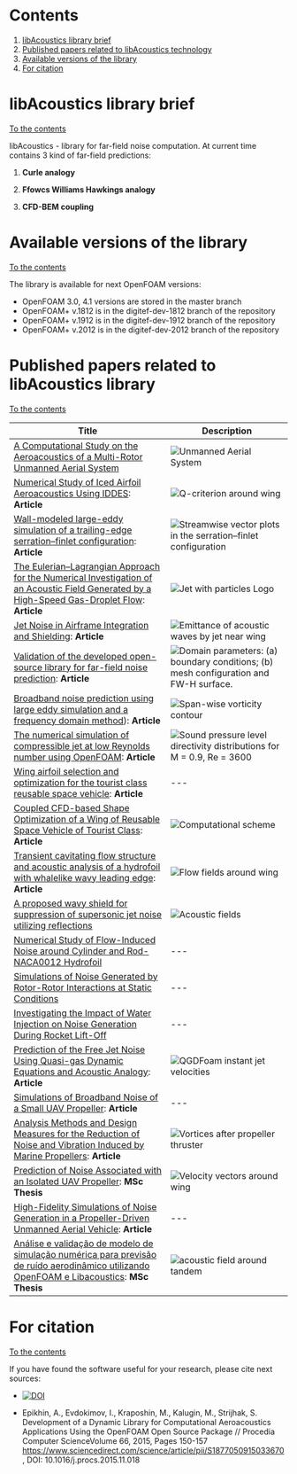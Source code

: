 # Contents

1. [libAcoustics library brief](#libAcoustics-library-brief)
2. [Published papers related to libAcoustics technology](#Published-papers-related-to-libAcoustics-technology)
3. [Available versions of the library](#Available-versions-of-the-library)
4. [For citation](#For-citation)

# libAcoustics library brief
[To the contents](#Contents)

libAcoustics - library for far-field noise computation. At current time contains 3 kind of far-field predictions:

1. **Curle analogy**

2. **Ffowcs Williams Hawkings analogy**

3. **CFD-BEM coupling** 

# Available versions of the library 
[To the contents](#Contents)

The library is available for next OpenFOAM versions:

* OpenFOAM 3.0, 4.1 versions are stored in the master branch
* OpenFOAM+ v.1812 is in the digitef-dev-1812 branch of the repository
* OpenFOAM+ v.1912 is in the digitef-dev-1912 branch of the repository
* OpenFOAM+ v.2012 is in the digitef-dev-2012 branch of the repository

# Published papers related to libAcoustics library
[To the contents](#Contents)

| Title | Description |
|------|-------------|
|[A Computational Study on the Aeroacoustics of a Multi-Rotor Unmanned Aerial System](https://www.researchgate.net/publication/355396901_A_Computational_Study_on_the_Aeroacoustics_of_a_Multi-Rotor_Unmanned_Aerial_System)|![Unmanned Aerial System](https://github.com/unicfdlab/libAcoustics/blob/master/Unmanned-Aerial-System.png)|
| [Numerical Study of Iced Airfoil Aeroacoustics Using IDDES](https://www.researchgate.net/publication/342020749_Numerical_Study_of_Iced_Airfoil_Aeroacoustics_Using_IDDES):  **Article** | ![Q-criterion around wing](https://github.com/unicfdlab/libAcoustics/blob/master/L0.2Pc_Qcriterion.png) |
|[Wall-modeled large-eddy simulation of a trailing-edge serration–finlet configuration](https://www.researchgate.net/publication/352381522_Wall-Modeled_Large-Eddy_Simulation_of_a_Trailing-Edge_Serration-Finlet_Configuration):  **Article** |![Streamwise vector plots in the serration–finlet configuration](https://aip.scitation.org/na101/home/literatum/publisher/aip/journals/content/adv/2021/adv.2021.11.issue-6/5.0049181/20210613/images/medium/5.0049181.figures.online.f30.jpg)|
|[The Eulerian–Lagrangian Approach for the Numerical Investigation of an Acoustic Field Generated by a High-Speed Gas-Droplet Flow](https://www.mdpi.com/2311-5521/6/8/274):  **Article** | ![Jet with particles Logo](https://www.mdpi.com/fluids/fluids-06-00274/article_deploy/html/images/fluids-06-00274-ag-550.jpg)|
|[Jet Noise in Airframe Integration and Shielding](https://www.mdpi.com/2076-3417/10/2/511):  **Article** |![Emittance of acoustic waves by jet near wing](https://www.mdpi.com/applsci/applsci-10-00511/article_deploy/html/images/applsci-10-00511-g003-550.jpg)|
|[Validation of the developed open-source library for far-field noise prediction](https://www.researchgate.net/publication/354447445_Validation_of_the_developed_open-source_library_for_far-field_noise_prediction):  **Article** |![Domain parameters: (a) boundary conditions; (b) mesh configuration and FW-H surface.](https://www.researchgate.net/profile/Andrey-Epikhin/publication/354447445/figure/fig1/AS:1065774030548994@1631111738797/Domain-parameters-a-boundary-conditions-b-mesh-configuration-and-FW-H-surface_W640.jpg)|
|[Broadband noise prediction using large eddy simulation and a frequency domain method](https://www.researchgate.net/publication/309877358_Broadband_noise_prediction_using_large_eddy_simulation_and_a_frequency_domain_method)):  **Article**|![Span-wise vorticity contour](https://ars.els-cdn.com/content/image/1-s2.0-S0003682X16304145-gr11.jpg)|
|[The numerical simulation of compressible jet at low Reynolds number using OpenFOAM](https://www.researchgate.net/publication/337116883_The_numerical_simulation_of_compressible_jet_at_low_Reynolds_number_using_OpenFOAM):  **Article**|![Sound pressure level directivity distributions for M = 0.9, Re = 3600](https://www.researchgate.net/publication/337116883/figure/fig2/AS:823141379092492@1573263606747/Sound-pressure-level-directivity-distributions-for-M-09-Re-3600-and-PCF-solver-with_W640.jpg)|
|[Wing airfoil selection and optimization for the tourist class reusable space vehicle](https://www.researchgate.net/publication/335093847_Wing_airfoil_selection_and_optimization_for_the_tourist_class_reusable_space_vehicle/citations):  **Article**|---|
|[Coupled CFD-based Shape Optimization of a Wing of Reusable Space Vehicle of Tourist Class](https://www.researchgate.net/publication/338372884_Coupled_CFD-based_Shape_Optimization_of_a_Wing_of_Reusable_Space_Vehicle_of_Tourist_Class/figures):  **Article**|![Computational scheme](https://www.researchgate.net/publication/338372884/figure/fig1/AS:843306078568450@1578071245982/Design-variables-of-the-wing_W640.jpg)|
|[Transient cavitating flow structure and acoustic analysis of a hydrofoil with whalelike wavy leading edge](https://www.researchgate.net/publication/341124148_Transient_cavitating_flow_structure_and_acoustic_analysis_of_a_hydrofoil_with_whalelike_wavy_leading_edge):  **Article**|![Flow fields around wing](https://www.researchgate.net/profile/Zehao-Li-3/publication/341124148/figure/fig12/AS:890182240837633@1589247393515/Pressure-coefficient-C-p-and-limiting-streamline-colored-by-velocity-in-flow_W640.jpg)|
|[A proposed wavy shield for suppression of supersonic jet noise utilizing reflections](https://www.researchgate.net/publication/348451623_A_proposed_wavy_shield_for_suppression_of_supersonic_jet_noise_utilizing_reflections)|![Acoustic fields](https://github.com/unicfdlab/libAcoustics/blob/master/Capture.PNG)|
|[Numerical Study of Flow-Induced Noise around Cylinder and Rod-NACA0012 Hydrofoil](https://onepetro.org/ISOPEIOPEC/proceedings-abstract/ISOPE21/All-ISOPE21/ISOPE-I-21-1191/464451)|---|
|[Simulations of Noise Generated by Rotor-Rotor Interactions at Static Conditions](https://arc.aiaa.org/doi/abs/10.2514/6.2021-1986)|---|
|[Investigating the Impact of Water Injection on Noise Generation During Rocket Lift-Off](https://www.diva-portal.org/smash/record.jsf?pid=diva2%3A1598708&dswid=4558)|---|
|[Prediction of the Free Jet Noise Using Quasi-gas Dynamic Equations and Acoustic Analogy](https://link.springer.com/chapter/10.1007/978-3-030-50436-6_16): **Article**|![QGDFoam instant jet velocities](https://media.springernature.com/lw785/springer-static/image/chp%3A10.1007%2F978-3-030-50436-6_16/MediaObjects/500810_1_En_16_Fig5_HTML.png)|
|[Simulations of Broadband Noise of a Small UAV Propeller](https://arc.aiaa.org/doi/abs/10.2514/6.2020-1493): **Article**|---|
|[Analysis Methods and Design Measures for the Reduction of Noise and Vibration Induced by Marine Propellers](http://pub.dega-akustik.de/ICA2019/data/articles/001556.pdf): **Article**|![Vortices after propeller thruster](https://github.com/unicfdlab/libAcoustics/blob/master/PT-vortices.png)|
|[Prediction of Noise Associated with an Isolated UAV Propeller](https://commons.erau.edu/edt/463/): **MSc Thesis**|![Velocity vectors around wing](https://github.com/unicfdlab/libAcoustics/blob/master/wing-velocityfield.png)|
|[High-Fidelity Simulations of Noise Generation in a Propeller-Driven Unmanned Aerial Vehicle](https://arc.aiaa.org/doi/abs/10.2514/1.J059117): **Article**|---|
|[Análise e validação de modelo de simulação numérica para previsão de ruído aerodinâmico utilizando OpenFOAM e Libacoustics](https://repositorio.ufsc.br/handle/123456789/228458?show=full): **MSc Thesis**|![acoustic field around tandem](https://github.com/unicfdlab/libAcoustics/blob/master/Tandem-acoustic-field.png)|




# For citation
[To the contents](#Contents)

If you have found the software useful for your research, please cite next sources:

* [![DOI](https://zenodo.org/badge/DOI/10.5281/zenodo.3878439.svg)](https://doi.org/10.5281/zenodo.3878439) 
 
* Epikhin, A., Evdokimov, I., Kraposhin, M., Kalugin, M., Strijhak, S. Development of a Dynamic Library for Computational Aeroacoustics Applications Using the OpenFOAM Open Source Package // Procedia Computer ScienceVolume 66, 2015, Pages 150-157
https://www.sciencedirect.com/science/article/pii/S1877050915033670 , DOI: 10.1016/j.procs.2015.11.018

